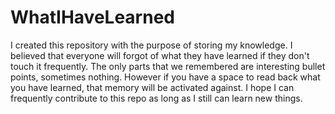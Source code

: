 # WhatIHaveLearned
I created this repository with the purpose of storing my knowledge. I believed that everyone will forgot of what they have learned if they don't touch it frequently. The only parts that we remembered  are interesting bullet points, sometimes nothing. However if you have a space to read back what you have learned, that memory will be activated against. I hope I can frequently contribute to this repo as long as I still can learn new things.